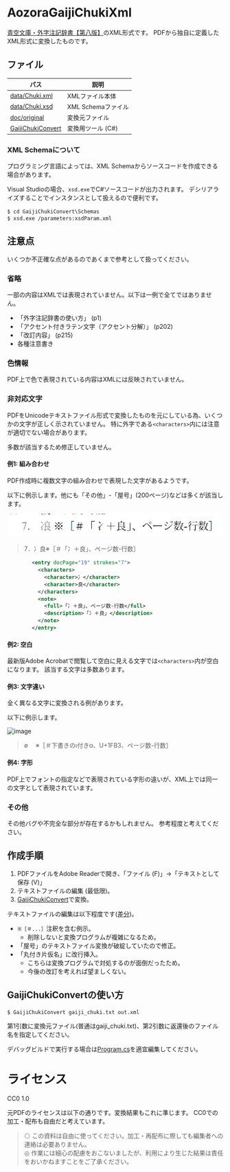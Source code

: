 # AozoraGaijiChukiXml
[青空文庫・外字注記辞書【第八版】](https://www.aozora.gr.jp/gaiji_chuki/)のXML形式です。
PDFから独自に定義したXML形式に変換したものです。

## ファイル
| パス | 説明 |
| -- | -- |
| [data/Chuki.xml](data/Chuki.xml) | XMLファイル本体 |
| [data/Chuki.xsd](data/Chuki.xsd) | XML Schemaファイル |
| [doc/original](doc/original) | 変換元ファイル |
| [GaijiChukiConvert](GaijiChukiConvert) | 変換用ツール (C#) |

### XML Schemaについて
プログラミング言語によっては、XML Schemaからソースコードを作成できる場合があります。

Visual Studioの場合、`xsd.exe`でC#ソースコードが出力されます。
デシリアライズすることでインスタンスとして扱えるので便利です。

```
$ cd GaijiChukiConvert\Schemas
$ xsd.exe /parameters:xsdParam.xml
```

## 注意点
いくつか不正確な点があるのであくまで参考として扱ってください。

### 省略
一部の内容はXMLでは表現されていません。以下は一例で全てではありません。

* 「外字注記辞書の使い方」 (p1)
* 「アクセント付きラテン文字（アクセント分解）」 (p202)
* 「改訂内容」 (p215)
* 各種注意書き

### 色情報
PDF上で色で表現されている内容はXMLには反映されていません。

### 非対応文字
PDFをUnicodeテキストファイル形式で変換したものを元にしている為、いくつかの文字が正しく示されていません。
特に外字である`<characters>`内には注意が適切でない場合があります。

多数が該当するため修正していません。

#### 例1: 組み合わせ
PDF作成時に複数文字の組み合わせで表現した文字があるようです。

以下に例示します。他にも「その他」-「屋号」(200ページ)などは多くが該当します。

![スクリーンショット](doc/img/ss1.png)

> 7．冫良※［＃「冫＋良」、ページ数-行数］

```xml
        <entry docPage="19" strokes="7">
          <characters>
            <character>冫</character>
            <character>良</character>
          </characters>
          <note>
            <full>「冫＋良」、ページ数-行数</full>
            <description>「冫＋良」</description>
          </note>
        </entry>
```

#### 例2: 空白
最新版Adobe Acrobatで閲覧して空白に見える文字では`<characters>`内が空白になります。
該当する文字は多数あります。

#### 例3: 文字違い
全く異なる文字に変換される例があります。

以下に例示します。

![image](https://user-images.githubusercontent.com/10556974/169720115-d815bc50-fec1-4e9e-9902-2813ef8a937d.png)

> ø 　※［＃下書きのι付きα、U+1FB3、ページ数-行数］

#### 例4: 字形
PDF上でフォントの指定などで表現されている字形の違いが、XML上では同一の文字として表現されています。

### その他
その他バグや不完全な部分が存在するかもしれません。
参考程度と考えてください。

## 作成手順
1. PDFファイルをAdobe Readerで開き、「ファイル (F)」→「テキストとして保存 (V)」
2. テキストファイルの編集 (最低限)。
3. [GaijiChukiConvert](GaijiChukiConvert)で変換。

テキストファイルの編集は以下程度です([差分](doc/original/gaiji_chuki.diff.txt))。

* `※［＃...］`注釈を含む例示。
  * 削除しないと変換プログラムが複雑になるため。
* 「屋号」のテキストファイル変換が破綻していたので修正。
* 「丸付き片仮名」に改行挿入。
  * こちらは変換プログラムで対処するのが面倒だったため。
  * 今後の改訂を考えれば望ましくない。

## GaijiChukiConvertの使い方
```
$ GaijiChukiConvert gaiji_chuki.txt out.xml
```

第1引数に変換元ファイル(普通はgaiji_chuki.txt)、第2引数に返還後のファイル名を指定してください。

デバッグビルドで実行する場合は[Program.cs](GaijiChukiConvert/GaijiChukiConvert/Program.cs)を適宜編集してください。

# ライセンス
CC0 1.0

元PDFのライセンスは以下の通りです。変換結果もこれに準じます。
CC0での加工・配布も自由だと考えています。

> ◎ この資料は自由に使ってください。加工・再配布に際しても編集者への連絡は必要ありません。  
> ◎ 作業には細心の配慮をおこないましたが、利用により生じた結果は責任をおいかねますことをご了承ください。  
> 
